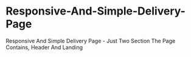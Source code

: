 # Responsive-And-Simple-Delivery-Page
Responsive And Simple Delivery Page - Just Two Section The Page Contains, Header And Landing
